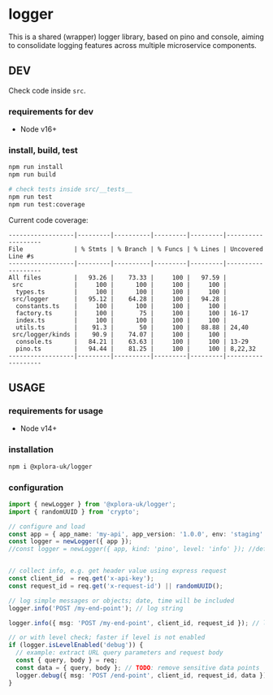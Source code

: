 # logger

This is a shared (wrapper) logger library, based on pino and console, aiming to consolidate logging features across multiple microservice components.

## DEV

Check code inside `src`.

### requirements for dev

* Node v16+

### install, build, test

```sh
npm run install
npm run build

# check tests inside src/__tests__
npm run test
npm run test:coverage
```

Current code coverage:

```plain
------------------|---------|----------|---------|---------|-------------------
File              | % Stmts | % Branch | % Funcs | % Lines | Uncovered Line #s 
------------------|---------|----------|---------|---------|-------------------
All files         |   93.26 |    73.33 |     100 |   97.59 |                   
 src              |     100 |      100 |     100 |     100 |                   
  types.ts        |     100 |      100 |     100 |     100 |                   
 src/logger       |   95.12 |    64.28 |     100 |   94.28 |                   
  constants.ts    |     100 |      100 |     100 |     100 |                   
  factory.ts      |     100 |       75 |     100 |     100 | 16-17             
  index.ts        |     100 |      100 |     100 |     100 |                   
  utils.ts        |    91.3 |       50 |     100 |   88.88 | 24,40             
 src/logger/kinds |    90.9 |    74.07 |     100 |     100 |                   
  console.ts      |   84.21 |    63.63 |     100 |     100 | 13-29             
  pino.ts         |   94.44 |    81.25 |     100 |     100 | 8,22,32           
------------------|---------|----------|---------|---------|-------------------
```

## USAGE

### requirements for usage

* Node v14+

### installation

```sh
npm i @xplora-uk/logger
```

### configuration

```typescript
import { newLogger } from '@xplora-uk/logger';
import { randomUUID } from 'crypto';

// configure and load
const app = { app_name: 'my-api', app_version: '1.0.0', env: 'staging' };
const logger = newLogger({ app });
//const logger = newLogger({ app, kind: 'pino', level: 'info' }); //default


// collect info, e.g. get header value using express request
const client_id  = req.get('x-api-key');
const request_id = req.get('x-request-id') || randomUUID();

// log simple messages or objects; date, time will be included
logger.info('POST /my-end-point'); // log string

logger.info({ msg: 'POST /my-end-point', client_id, request_id }); // log object

// or with level check; faster if level is not enabled
if (logger.isLevelEnabled('debug')) {
  // example: extract URL query parameters and request body
  const { query, body } = req;
  const data = { query, body }; // TODO: remove sensitive data points
  logger.debug({ msg: 'POST /end-point', client_id, request_id, data });
}
```
